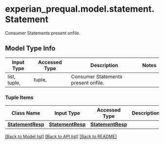 # experian_prequal.model.statement.Statement

Consumer Statements present onfile.

## Model Type Info
Input Type | Accessed Type | Description | Notes
------------ | ------------- | ------------- | -------------
list, tuple,  | tuple,  | Consumer Statements present onfile. | 

### Tuple Items
Class Name | Input Type | Accessed Type | Description | Notes
------------- | ------------- | ------------- | ------------- | -------------
[**StatementResp**](StatementResp.md) | [**StatementResp**](StatementResp.md) | [**StatementResp**](StatementResp.md) |  | 

[[Back to Model list]](../../README.md#documentation-for-models) [[Back to API list]](../../README.md#documentation-for-api-endpoints) [[Back to README]](../../README.md)

